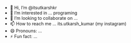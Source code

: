 - 👋 Hi, I’m @itsutkarshkr
- 👀 I’m interested in ... programing 
- 💞️ I’m looking to collaborate on ...
- 📫 How to reach me ... its.utkarsh_kumar (my instagram)
- 😄 Pronouns: ... 
- ⚡ Fun fact: ...

<!---
itsutkarshkr/itsutkarshkr is a ✨ special ✨ repository because its `README.md` (this file) appears on your GitHub profile.
You can click the Preview link to take a look at your changes.
--->

